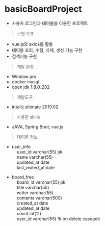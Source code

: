 # basicBoardProject
+ 사용자 로그인과 테이블을 이용한 프로젝트

> 구현 목표
  * vue.js와 axios를 활용
  * 테이블 조회, 수정, 삭제, 생성 기능 구현
  * 검색기능 구현

> 개발 환경   
  * Window pro
  * docker mysql
  * open jdk 1.8.0_202

> 개발도구    
  * intellij ultimate 2019.02

> 사용한 skills   
  * JAVA, Spring Boot, vue.js

> 테이블 정보      
  * user_info   
&nbsp;&nbsp;&nbsp;&nbsp;user_id varchar(55) pk   
&nbsp;&nbsp;&nbsp;&nbsp;name varchar(55)   
&nbsp;&nbsp;&nbsp;&nbsp;updated_at date   
&nbsp;&nbsp;&nbsp;&nbsp;last_visited_at date   

  * board_free   
&nbsp;&nbsp;&nbsp;&nbsp;board_id varchar(55) pk   
&nbsp;&nbsp;&nbsp;&nbsp;title varchar(55)   
&nbsp;&nbsp;&nbsp;&nbsp;writer varchar(55)   
&nbsp;&nbsp;&nbsp;&nbsp;contents varchar(500)   
&nbsp;&nbsp;&nbsp;&nbsp;created_at date   
&nbsp;&nbsp;&nbsp;&nbsp;updated_at date   
&nbsp;&nbsp;&nbsp;&nbsp;count int(11)   
&nbsp;&nbsp;&nbsp;&nbsp;user_id varchar(55) fk on delete cascade   
